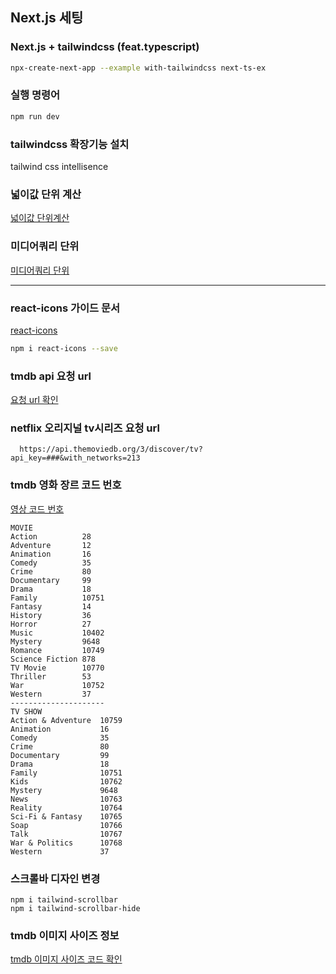 ## Next.js 세팅

### Next.js + tailwindcss (feat.typescript)

```bash
npx-create-next-app --example with-tailwindcss next-ts-ex
```

### 실행 명령어

```bash
npm run dev
```

### tailwindcss 확장기능 설치

tailwind css intellisence

### 넓이값 단위 계산

[넓이값 단위계산](https://tailwindcss.com/docs/width)

### 미디어쿼리 단위

[미디어쿼리 단위](https://tailwindcss.com/docs/screens)

---

### react-icons 가이드 문서

[react-icons](https://react-icons.github.io/react-icons)

```bash
npm i react-icons --save
```

### tmdb api 요청 url

[요청 url 확인](https://developers.themoviedb.org/3/movies/get-movie-details)

### netflix 오리지널 tv시리즈 요청 url

```
  https://api.themoviedb.org/3/discover/tv?api_key=###&with_networks=213
```

### tmdb 영화 장르 코드 번호

[영상 코드 번호](https://developers.themoviedb.org/3/genres/get-movie-list)

```
MOVIE
Action          28
Adventure       12
Animation       16
Comedy          35
Crime           80
Documentary     99
Drama           18
Family          10751
Fantasy         14
History         36
Horror          27
Music           10402
Mystery         9648
Romance         10749
Science Fiction 878
TV Movie        10770
Thriller        53
War             10752
Western         37
---------------------
TV SHOW
Action & Adventure  10759
Animation           16
Comedy              35
Crime               80
Documentary         99
Drama               18
Family              10751
Kids                10762
Mystery             9648
News                10763
Reality             10764
Sci-Fi & Fantasy    10765
Soap                10766
Talk                10767
War & Politics      10768
Western             37
```

### 스크롤바 디자인 변경

```
npm i tailwind-scrollbar
npm i tailwind-scrollbar-hide
```

### tmdb 이미지 사이즈 정보

[tmdb 이미지 사이즈 코드 확인](https://www.themoviedb.org/talk/53c11d4ec3a3684cf4006400)
